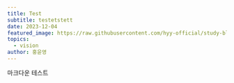 ```yaml
---
title: Test
subtitle: testetstett
date: 2023-12-04
featured_image: https://raw.githubusercontent.com/hyy-official/study-blog/main/public/images/main_image.png
topics:
  - vision
author: 홍윤영
---
```


마크다운 테스트